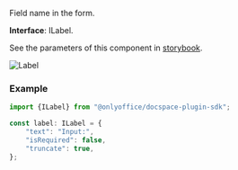 Field name in the form.

**Interface**: ILabel.

See the parameters of this component in [storybook](https://storybook.onlyoffice.io/?path=/docs/components-label--docs).

![Label](/assets/images/docspace/label.png)

### Example

``` javascript
import {ILabel} from "@onlyoffice/docspace-plugin-sdk";

const label: ILabel = {
    "text": "Input:",
    "isRequired": false,
    "truncate": true,
};
```

